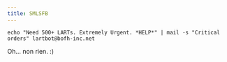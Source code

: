 ```yaml
---
title: SMLSFB
---
```


`echo "Need 500+ LARTs. Extremely Urgent. *HELP*" | mail -s "Critical orders"
lartbot@bofh-inc.net`

Oh... non rien. :)


